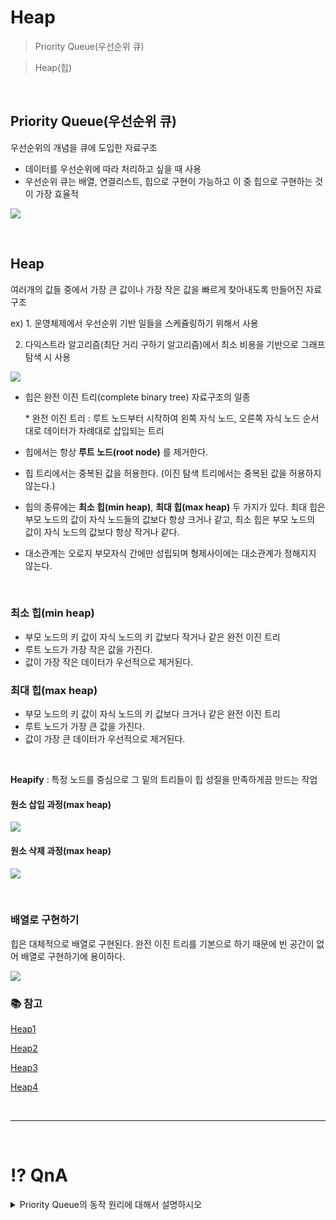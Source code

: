 # Heap

> Priority Queue(우선순위 큐)

> Heap(힙)

<br>

## Priority Queue(우선순위 큐)
우선순위의 개념을 큐에 도입한 자료구조
- 데이터를 우선순위에 따라 처리하고 싶을 때 사용 
- 우선순위 큐는 배열, 연결리스트, 힙으로 구현이 가능하고 이 중 힙으로 구현하는 것이 가장 효율적

![](img/Heap/1.png)

<br>

## Heap
여러개의 값들 중에서 가장 큰 값이나 가장 작은 값을 빠르게 찾아내도록 만들어진 자료구조

ex) 1. 운영체제에서 우선순위 기반 일들을 스케쥴링하기 위해서 사용 

2. 다익스트라 알고리즘(최단 거리 구하기 알고리즘)에서 최소 비용을 기반으로 그래프 탐색 시 사용

![](img/Heap/2.png)


- 힙은 완전 이진 트리(complete binary tree) 자료구조의 일종

    \* 완전 이진 트리 : 루트 노드부터 시작하여 왼쪽 자식 노드, 오른쪽 자식 노드 순서대로 데이터가 차례대로 삽입되는 트리

- 힙에서는 항상 __루트 노드(root node)__ 를 제거한다.

- 힙 트리에서는 중복된 값을 허용한다. (이진 탐색 트리에서는 중복된 값을 허용하지 않는다.)

- 힙의 종류에는 __최소 힙(min heap)__, __최대 힙(max heap)__ 두 가지가 있다. 최대 힙은 부모 노드의 값이 자식 노드들의 값보다 항상 크거나 같고, 최소 힙은 부모 노드의 값이 자식 노드의 값보다 항상 작거나 같다.

- 대소관계는 오로지 부모자식 간에만 성립되며 형제사이에는 대소관계가 정해지지 않는다.

<br>

### 최소 힙(min heap)
- 부모 노드의 키 값이 자식 노드의 키 값보다 작거나 같은 완전 이진 트리
- 루트 노드가 가장 작은 값을 가진다.
- 값이 가장 작은 데이터가 우선적으로 제거된다.

### 최대 힙(max heap)
- 부모 노드의 키 값이 자식 노드의 키 값보다 크거나 같은 완전 이진 트리
- 루트 노드가 가장 큰 값을 가진다.
- 값이 가장 큰 데이터가 우선적으로 제거된다.

<br>

__Heapify__ : 특정 노드를 중심으로 그 밑의 트리들이 힙 성질을 만족하게끔 만드는 작업

#### 원소 삽입 과정(max heap)

![](img/Heap/3.png)

#### 원소 삭제 과정(max heap)

![](img/Heap/4.png)

<br>

### 배열로 구현하기
힙은 대체적으로 배열로 구현된다. 완전 이진 트리를 기본으로 하기 때문에 빈 공간이 없어 배열로 구현하기에 용이하다.

![](img/Heap/5.png)

### 📚 참고

[Heap1](https://velog.io/@emplam27/%EC%9E%90%EB%A3%8C%EA%B5%AC%EC%A1%B0-%EA%B7%B8%EB%A6%BC%EC%9C%BC%EB%A1%9C-%EC%95%8C%EC%95%84%EB%B3%B4%EB%8A%94-%ED%9E%99Heap)

[Heap2](https://gmlwjd9405.github.io/2018/05/10/data-structure-heap.html)

[Heap3](https://www.youtube.com/watch?v=AjFlp951nz0)

[Heap4](https://lipcoder.tistory.com/100)

<br>


***

<br>

# ⁉️ QnA
<details>
<summary>Priority Queue의 동작 원리에 대해서 설명하시오</summary>
<div markdown="2">       

우선순위 큐는 가장 우선순위가 높은 데이터를 먼저 꺼내기 위해 고안된 자료구조입니다. 우선순위 큐를 구현하기 위해서 힙으로 구현하는 것이 가장 효율적입니다. 힙은 완전 이진 트리의 일종으로 루트 노드가 최대면 최대힙, 최소면 최소힙으로 표현합니다. 힙은 모든 노드가 자신의 자식 노드보다 우선순위가 높다는 성질을 가지고 있어 이 성질을 통해 삽입과 삭제 연산 모두 O(logN)의 시간복잡도를 가지게 되는데 이는 배열, 연결리스트로 구현한 우선순위 큐보다 효율적입니다.

</div>
</details>








